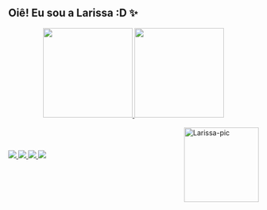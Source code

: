 ## Oiê! Eu sou a Larissa :D ✨

<div align="center">
  <a href="https://github.com/Larissa022">
  <img height="180em" src="https://github-readme-stats.vercel.app/api?username=Larissa022&show_icons=true&theme=dracula&include_all_commits=true&count_private=true"/>
  <img height="180em" src="https://github-readme-stats.vercel.app/api/top-langs/?username=Larissa022&layout=compact&langs_count=7&theme=dracula"/>
</div>
<div style="display: inline_block"><br>
  <img align="right" alt="Larissa-pic" src="https://i.picasion.com/pic92/d67a74896992e755566034615b59998f.gif" width="150px">
</div>       

##

<div style="display: inline_block"><br>
  <img src="https://img.shields.io/badge/HTML5-E34F26?style=for-the-badge&logo=html5&logoColor=white">
  <img src="https://img.shields.io/badge/CSS3-1572B6?style=for-the-badge&logo=css3&logoColor=white">
  <img src="https://img.shields.io/badge/PHP-777BB4?style=for-the-badge&logo=php&logoColor=white">
  <img src="https://img.shields.io/badge/Java-ED8B00?style=for-the-badge&logo=openjdk&logoColor=white">
</div>